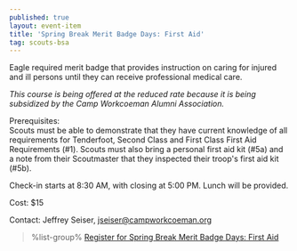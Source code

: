 ```yaml
---
published: true
layout: event-item
title: 'Spring Break Merit Badge Days: First Aid'
tag: scouts-bsa
---
```


Eagle required merit badge that provides instruction on caring for injured and ill persons until they can receive professional medical care.

*This course is being offered at the reduced rate because it is being subsidized by the Camp Workcoeman Alumni Association.*

Prerequisites:<br>
Scouts must be able to demonstrate that they have current knowledge of all requirements for Tenderfoot, Second Class and First Class First Aid Requirements (#1). Scouts must also bring a personal first aid kit (#5a) and a note from their Scoutmaster that they inspected their troop's first aid kit (#5b).

Check-in starts at 8:30 AM, with closing at 5:00 PM. Lunch will be provided.

Cost: $15

Contact: Jeffrey Seiser, [jseiser@campworkcoeman.org](mailto:jseiser@campworkcoeman.org)<br>

> %list-group%
> <a href="https://scoutingevent.com/066-81700" class="list-group-item">Register for Spring Break Merit Badge Days: First Aid</a>
